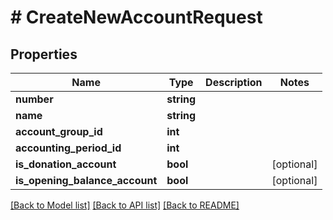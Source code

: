 # # CreateNewAccountRequest

## Properties

Name | Type | Description | Notes
------------ | ------------- | ------------- | -------------
**number** | **string** |  |
**name** | **string** |  |
**account_group_id** | **int** |  |
**accounting_period_id** | **int** |  |
**is_donation_account** | **bool** |  | [optional]
**is_opening_balance_account** | **bool** |  | [optional]

[[Back to Model list]](../../README.md#models) [[Back to API list]](../../README.md#endpoints) [[Back to README]](../../README.md)
